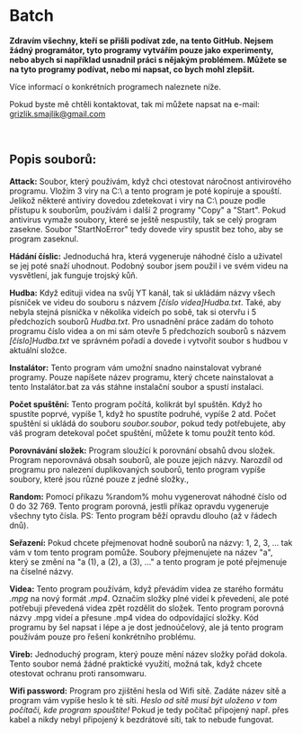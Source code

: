 # Batch
**Zdravím všechny, kteří se přišli podívat zde, na tento GitHub. Nejsem žádný programátor, tyto programy vytvářím pouze jako experimenty, nebo abych si například usnadnil práci s nějakým problémem. Můžete se na tyto programy podívat, nebo mi napsat, co bych mohl zlepšit.**

Více informací o konkrétních programech naleznete níže.

Pokud byste mě chtěli kontaktovat, tak mi můžete napsat na e-mail: grizlik.smajlik@gmail.com

<br>

## Popis souborů:

**Attack:** Soubor, který používám, když chci otestovat náročnost antivirového programu. Vložím 3 viry na C:\ a tento program je poté kopíruje a spouští. Jelikož některé antiviry dovedou zdetekovat i viry na C:\ pouze podle přístupu k souborům, používám i další 2 programy "Copy" a "Start". Pokud antivirus vymaže soubory, které se ještě nespustily, tak se celý program zasekne. Soubor "StartNoError" tedy dovede viry spustit bez toho, aby se program zaseknul.

**Hádání číslic:** Jednoduchá hra, která vygeneruje náhodné číslo a uživatel se jej poté snaží uhodnout. Podobný soubor jsem použil i ve svém videu na vysvětlení, jak funguje trojský kůň.

**Hudba:** Když edituji videa na svůj YT kanál, tak si ukládám názvy všech písniček ve videu do souboru s názvem *[číslo videa]Hudba.txt*. Také, aby nebyla stejná písnička v několika videích po sobě, tak si otervřu i 5 předchozích souborů *Hudba.txt*. Pro usnadnění práce zadám do tohoto programu číslo videa a on mi sám otevře 5 předchozích souborů s názvem *[číslo]Hudba.txt* ve správném pořadí a dovede i vytvořit soubor s hudbou v aktuální složce.

**Instalátor:** Tento program vám umožní snadno nainstalovat vybrané programy. Pouze napíšete název programu, který chcete nainstalovat a tento Instalátor.bat za vás stáhne instalační soubor a spustí instalaci.

**Počet spuštění:** Tento program počítá, kolikrát byl spuštěn. Když ho spustíte poprvé, vypíše 1, když ho spustíte podruhé, vypíše 2 atd. Počet spuštění si ukládá do souboru *soubor.soubor*, pokud tedy potřebujete, aby váš program detekoval počet spuštění, můžete k tomu použít tento kód.

**Porovnávání složek:** Program sloužící k porovnání obsahů dvou složek. Program neporovnává obsah souborů, ale pouze jejich názvy. Narozdíl od programu pro nalezení duplikovaných souborů, tento program vypíše soubory, které jsou různé pouze z jedné složky.,

**Random:** Pomocí příkazu %random% mohu vygenerovat náhodné číslo od 0 do 32 769. Tento program porovná, jestli příkaz opravdu vygeneruje všechny tyto čísla. PS: Tento program běží opravdu dlouho (až v řádech dnů).

**Seřazení:** Pokud chcete přejmenovat hodně souborů na názvy: 1, 2, 3, ... tak vám v tom tento program pomůže. Soubory přejmenujete na název "a", který se změní na "a (1), a (2), a (3), ..." a tento program je poté přejmenuje na číselné názvy.

**Videa:** Tento program používám, když převádím videa ze starého formátu *.mpg* na nový formát *.mp4*. Označím složky plné videí k převedení, ale poté potřebuji převedená videa zpět rozdělit do složek. Tento program porovná názvy .mpg videí a přesune .mp4 videa do odpovídající složky. Kód programu by šel napsat i lépe a je dost jednoúčelový, ale já tento program používám pouze pro řešení konkrétního problému.

**Vireb:** Jednoduchý program, který pouze mění název složky pořád dokola. Tento soubor nemá žádné praktické využití, možná tak, když chcete otestovat ochranu proti ransomwaru.

**Wifi password:** Program pro zjištění hesla od Wifi sítě. Zadáte název sítě a program vám vypíše heslo k té síti. *Heslo od sítě musí být uloženo v tom počítači, kde program spouštíte!* Pokud je tedy počítač připojený např. přes kabel a nikdy nebyl připojený k bezdrátové síti, tak to nebude fungovat.